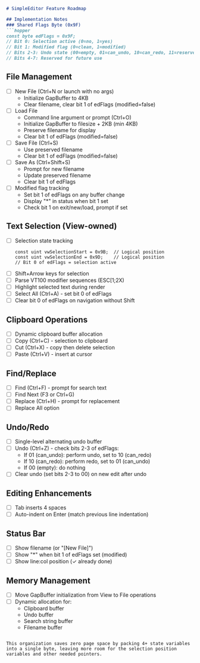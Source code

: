 ```markdown
# SimpleEditor Feature Roadmap

## Implementation Notes
### Shared Flags Byte (0x9F)
```hopper
const byte edFlags = 0x9F;
// Bit 0: Selection active (0=no, 1=yes)
// Bit 1: Modified flag (0=clean, 1=modified)
// Bits 2-3: Undo state (00=empty, 01=can_undo, 10=can_redo, 11=reserved)
// Bits 4-7: Reserved for future use
```

## File Management
- [ ] New File (Ctrl+N or launch with no args)
  - Initialize GapBuffer to 4KB
  - Clear filename, clear bit 1 of edFlags (modified=false)
- [ ] Load File  
  - Command line argument or prompt (Ctrl+O)
  - Initialize GapBuffer to filesize + 2KB (min 4KB)
  - Preserve filename for display
  - Clear bit 1 of edFlags (modified=false)
- [ ] Save File (Ctrl+S)
  - Use preserved filename
  - Clear bit 1 of edFlags (modified=false)
- [ ] Save As (Ctrl+Shift+S)
  - Prompt for new filename
  - Update preserved filename
  - Clear bit 1 of edFlags
- [ ] Modified flag tracking
  - Set bit 1 of edFlags on any buffer change
  - Display "*" in status when bit 1 set
  - Check bit 1 on exit/new/load, prompt if set

## Text Selection (View-owned)
- [ ] Selection state tracking
  ```hopper
  const uint vwSelectionStart = 0x9B;  // Logical position
  const uint vwSelectionEnd = 0x9D;    // Logical position
  // Bit 0 of edFlags = selection active
  ```
- [ ] Shift+Arrow keys for selection
- [ ] Parse VT100 modifier sequences (ESC[1;2X)
- [ ] Highlight selected text during render
- [ ] Select All (Ctrl+A) - set bit 0 of edFlags
- [ ] Clear bit 0 of edFlags on navigation without Shift

## Clipboard Operations  
- [ ] Dynamic clipboard buffer allocation
- [ ] Copy (Ctrl+C) - selection to clipboard
- [ ] Cut (Ctrl+X) - copy then delete selection
- [ ] Paste (Ctrl+V) - insert at cursor

## Find/Replace
- [ ] Find (Ctrl+F) - prompt for search text
- [ ] Find Next (F3 or Ctrl+G)
- [ ] Replace (Ctrl+H) - prompt for replacement
- [ ] Replace All option

## Undo/Redo
- [ ] Single-level alternating undo buffer
- [ ] Undo (Ctrl+Z) - check bits 2-3 of edFlags:
  - If 01 (can_undo): perform undo, set to 10 (can_redo)
  - If 10 (can_redo): perform redo, set to 01 (can_undo)
  - If 00 (empty): do nothing
- [ ] Clear undo (set bits 2-3 to 00) on new edit after undo

## Editing Enhancements
- [ ] Tab inserts 4 spaces
- [ ] Auto-indent on Enter (match previous line indentation)

## Status Bar
- [ ] Show filename (or "[New File]")
- [ ] Show "*" when bit 1 of edFlags set (modified)
- [ ] Show line:col position (✓ already done)

## Memory Management
- [ ] Move GapBuffer initialization from View to File operations
- [ ] Dynamic allocation for:
  - Clipboard buffer
  - Undo buffer
  - Search string buffer
  - Filename buffer
```

This organization saves zero page space by packing 4+ state variables into a single byte, leaving more room for the selection position variables and other needed pointers.